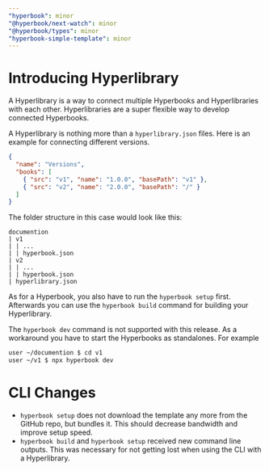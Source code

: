 ```yaml
---
"hyperbook": minor
"@hyperbook/next-watch": minor
"@hyperbook/types": minor
"hyperbook-simple-template": minor
---
```


# Introducing Hyperlibrary

A Hyperlibrary is a way to connect multiple Hyperbooks and Hyperlibraries with
each other. Hyperlibraries are a super flexible way to develop connected
Hyperbooks.

A Hyperlibrary is nothing more than a `hyperlibrary.json` files.
Here is an example for connecting different versions.

```json
{
  "name": "Versions",
  "books": [
    { "src": "v1", "name": "1.0.0", "basePath": "v1" },
    { "src": "v2", "name": "2.0.0", "basePath": "/" }
  ]
}
```

The folder structure in this case would look like this:

```bas
documention
| v1
| | ...
| | hyperbook.json
| v2
| | ...
| | hyperbook.json
| hyperlibrary.json
```

As for a Hyperbook, you also have to run the `hyperbook setup` first.
Afterwards you can use the `hyperbook build` command for building your
Hyperlibrary.

The `hyperbook dev` command is not supported with this release. As a workaround you have to start the Hyperbooks as standalones. For example

```bash
user ~/documention $ cd v1
user ~/v1 $ npx hyperbook dev
```

# CLI Changes

- `hyperbook setup` does not download the template any more from the GitHub repo, but bundles it. This should decrease bandwidth and improve setup speed.
- `hyperbook build` and `hyperbook setup` received new command line outputs. This was necessary for not getting lost when using the CLI with a Hyperlibrary.

